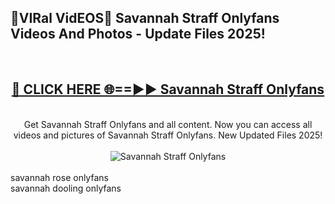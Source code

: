 <h2>🔴VIRal VidEOS🔴 Savannah Straff Onlyfans Videos And Photos - Update Files 2025!</h2>
<br>
<div align="center">
<h2><a href="https://virallinks.top/odZfE0" rel="nofollow">🔴 CLICK HERE 🌐==►► Savannah Straff Onlyfans</a></h2>
<br>
Get Savannah Straff Onlyfans and all content. Now you can access all videos and pictures of Savannah Straff Onlyfans. New Updated Files 2025!
<br>
<br>
<a href="https://virallinks.top/odZfE0" rel="nofollow" data-target="animated-image.originalLink"><img src="https://i.imgur.com/dJHk4Zq.gif)" alt="Savannah Straff Onlyfans" style="max-width: 100%; display: inline-block;" data-target="animated-image.originalImage"></a>
</div>
<br>
savannah rose onlyfans<br>
savannah dooling onlyfans